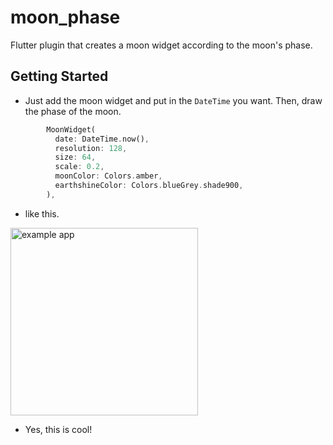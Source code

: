# moon_phase

Flutter plugin that creates a moon widget according to the moon's phase.

## Getting Started
- Just add the moon widget and put in the `DateTime` you want. Then, draw the phase of the moon.
```dart
        MoonWidget(
          date: DateTime.now(),
          resolution: 128,
          size: 64,
          scale: 0.2,
          moonColor: Colors.amber,
          earthshineColor: Colors.blueGrey.shade900,
        ),
```

- like this.  
<img src="https://user-images.githubusercontent.com/68217334/136396376-bd536827-03ef-4c3b-9de7-03d8b6d8fa3e.png" alt="example app" width="300"/>


- Yes, this is cool!

